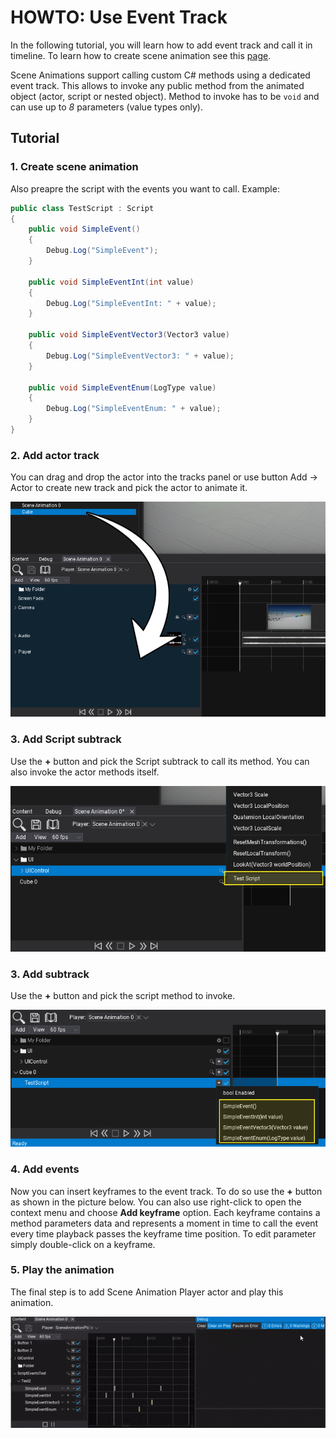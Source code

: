 # HOWTO: Use Event Track

In the following tutorial, you will learn how to add event track and call it in timeline. To learn how to create scene animation see this [page](../scene-animation.md).

Scene Animations support calling custom C# methods using a dedicated event track. This allows to invoke any public method from the animated object (actor, script or nested object). Method to invoke has to be `void` and can use up to *8* parameters (value types only).

## Tutorial

### 1. Create scene animation

Also preapre the script with the events you want to call.
Example:

```cs
public class TestScript : Script
{
    public void SimpleEvent()
    {
        Debug.Log("SimpleEvent");
    }

    public void SimpleEventInt(int value)
    {
        Debug.Log("SimpleEventInt: " + value);
    }

    public void SimpleEventVector3(Vector3 value)
    {
        Debug.Log("SimpleEventVector3: " + value);
    }

    public void SimpleEventEnum(LogType value)
    {
        Debug.Log("SimpleEventEnum: " + value);
    }
}
```

### 2. Add actor track

You can drag and drop the actor into the tracks panel or use button Add -> Actor to create new track and pick the actor to animate it.

![Add actor track](media/add-actor-track-drag.png)

### 3. Add Script subtrack

Use the **+** button and pick the Script subtrack to call its method. You can also invoke the actor methods itself.

![Add rotation subtrack](media/add-script-track.png)

### 3. Add subtrack

Use the **+** button and pick the script method to invoke.

![Add rotation subtrack](media/add-event-track.png)

### 4. Add events

Now you can insert keyframes to the event track. To do so use the **+** button as shown in the picture below. You can also use right-click to open the context menu and choose **Add keyframe** option. Each keyframe contains a method parameters data and represents a moment in time to call the event every time playback passes the keyframe time position. To edit parameter simply double-click on a keyframe.

### 5. Play the animation

The final step is to add Scene Animation Player actor and play this animation.

![Event Track](media/scene-anims-events.gif)
